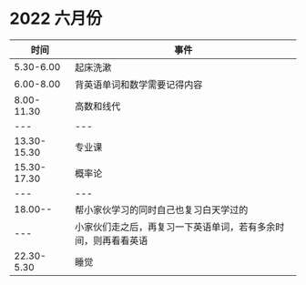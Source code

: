 # 2022 六月份
| 时间 | 事件 |
|---|---|
|5.30-6.00|起床洗漱|
|6.00-8.00|背英语单词和数学需要记得内容|
|8.00-11.30|高数和线代|
|---|---|
|13.30-15.30|专业课|
|15.30-17.30|概率论|
|---|---|
|18.00--|帮小家伙学习的同时自己也复习白天学过的|
|---|小家伙们走之后，再复习一下英语单词，若有多余时间，则再看看英语|
|22.30-5.30|睡觉|


